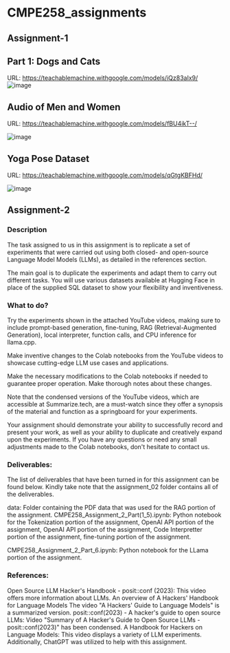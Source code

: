 # CMPE258_assignments

## Assignment-1
## Part 1: Dogs and Cats
URL: https://teachablemachine.withgoogle.com/models/iQz83aIx9/
 ![image](https://github.com/ruchithareddy269/CMPE258_assignments/assets/64256985/421e67c4-3d50-49c5-bd62-cc3d22a32de0)





##  Audio of Men and Women
URL: https://teachablemachine.withgoogle.com/models/fBU4ikT--/

![image](https://github.com/ruchithareddy269/CMPE258_assignments/assets/64256985/54a8eebf-9abc-40bf-ad38-6828b9614496)





##  Yoga Pose Dataset
URL: https://teachablemachine.withgoogle.com/models/qGtgKBFHd/

![image](https://github.com/ruchithareddy269/CMPE258_assignments/assets/64256985/c2b4fe7e-31cc-4c0e-b74e-9208d0703ff8)


## Assignment-2

### Description
The task assigned to us in this assignment is to replicate a set of experiments that were carried out using both closed- and open-source Language Model Models (LLMs), as detailed in the references section.

The main goal is to duplicate the experiments and adapt them to carry out different tasks. You will use various datasets available at Hugging Face in place of the supplied SQL dataset to show your flexibility and inventiveness.

### What to do?
Try the experiments shown in the attached YouTube videos, making sure to include prompt-based generation, fine-tuning, RAG (Retrieval-Augmented Generation), local interpreter, function calls, and CPU inference for llama.cpp.

Make inventive changes to the Colab notebooks from the YouTube videos to showcase cutting-edge LLM use cases and applications.

Make the necessary modifications to the Colab notebooks if needed to guarantee proper operation. Make thorough notes about these changes.

Note that the condensed versions of the YouTube videos, which are accessible at Summarize.tech, are a must-watch since they offer a synopsis of the material and function as a springboard for your experiments.

Your assignment should demonstrate your ability to successfully record and present your work, as well as your ability to duplicate and creatively expand upon the experiments. If you have any questions or need any small adjustments made to the Colab notebooks, don't hesitate to contact us.

### Deliverables:
The list of deliverables that have been turned in for this assignment can be found below. Kindly take note that the assignment_02 folder contains all of the deliverables.

data: Folder containing the PDF data that was used for the RAG portion of the assignment.
CMPE258_Assignment_2_Part(1_5).ipynb: Python notebook for the Tokenization portion of the assignment, OpenAI API portion of the assignment, OpenAI API portion of the assignment, Code Interpretter portion of the assignment, fine-tuning portion of the assignment.

CMPE258_Assignment_2_Part_6.ipynb: Python notebook for the LLama portion of the assignment.
### References:

Open Source LLM Hacker's Handbook - posit::conf (2023): This video offers more information about LLMs.
An overview of A Hackers' Handbook for Language Models The video "A Hackers' Guide to Language Models" is a summarized version.
posit::conf(2023) - A hacker's guide to open source LLMs: Video "Summary of A Hacker's Guide to Open Source LLMs - posit::conf(2023)" has been condensed.
A Handbook for Hackers on Language Models: This video displays a variety of LLM experiments.
Additionally, ChatGPT was utilized to help with this assignment.

 


